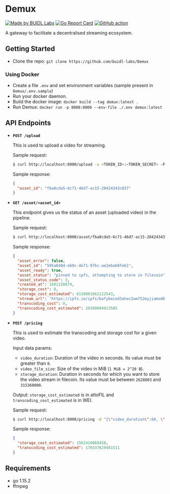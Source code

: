 # Demux

[![Made by BUIDL Labs](https://img.shields.io/badge/made%20by-BUIDL%20Labs-informational.svg)](https://buidllabs.io)
[![Go Report Card](https://goreportcard.com/badge/github.com/buidl-labs/Demux)](https://goreportcard.com/report/github.com/buidl-labs/Demux)
[![GitHub action](https://github.com/buidl-labs/Demux/workflows/Tests/badge.svg)](https://github.com/buidl-labs/Demux/actions)

A gateway to facilitate a decentralised streaming ecosystem.

## Getting Started

- Clone the repo: `git clone https://github.com/buidl-labs/Demux`

### Using Docker

- Create a file `.env` and set environment variables (sample present in `Demux/.env.sample`)
- Run your docker daemon.
- Build the docker image: `docker build --tag demux:latest .`
- Run Demux: `docker run -p 8000:8000 --env-file ./.env demux:latest`

## API Endpoints

- **`POST /upload`**

  This is used to upload a video for streaming.

  Sample request:

  ```bash
  $ curl http://localhost:8000/upload -u <TOKEN_ID>:<TOKEN_SECRET> -F input_file=@/Users/johndoe/hello.mp4
  ```

  Sample response:

  ```json
  {
    "asset_id": "fba8cda5-6c71-46d7-ac15-28424343c037"
  }
  ```

- **`GET /asset/<asset_id>`**

  This endpoint gives us the status of an asset (uploaded video) in the pipeline.

  Sample request:

  ```bash
  $ curl http://localhost:8000/asset/fba8cda5-6c71-46d7-ac15-28424343c037
  ```

  Sample response:

  ```json
  {
    "asset_error": false,
    "asset_id": "595a040d-eb9c-4e71-97bc-ae2eba60fe61",
    "asset_ready": true,
    "asset_status": "pinned to ipfs, attempting to store in filecoin",
    "asset_status_code": 3,
    "created_at": 1601220874,
    "storage_cost": 0,
    "storage_cost_estimated": 6158801662122543,
    "stream_url": "https://ipfs.io/ipfs/bafybeied3ahoc2wm752myjiamod6tzvyujvxtikpl2pcy2it4loyiu63ni/root.m3u8",
    "transcoding_cost": 0,
    "transcoding_cost_estimated": 28389604913585
  }
  ```

- **`POST /pricing`**

  This is used to estimate the transcoding and storage cost for a given video.

  Input data params:

  - `video_duration`: Duration of the video in seconds. Its value must be greater than `0`.
  - `video_file_size`: Size of the video in MiB (`1 MiB = 2^20 B`).
  - `storage_duration`: Duration in seconds for which you want to store the video stream in filecoin. Its value must be between `2628003` and `315360000`.

  Output:
  `storage_cost_estimated` is in attoFIL and `transcoding_cost_estimated` is in WEI.

  Sample request:

  ```bash
  $ curl http://localhost:8000/pricing -d "{\"video_duration\":60, \"video_file_size\":28, \"storage_duration\":2628005}"
  ```

  Sample response:

  ```json
  {
    "storage_cost_estimated": 1562410068450,
    "transcoding_cost_estimated": 170337629481511
  }
  ```

## Requirements

- go 1.15.2
- ffmpeg
